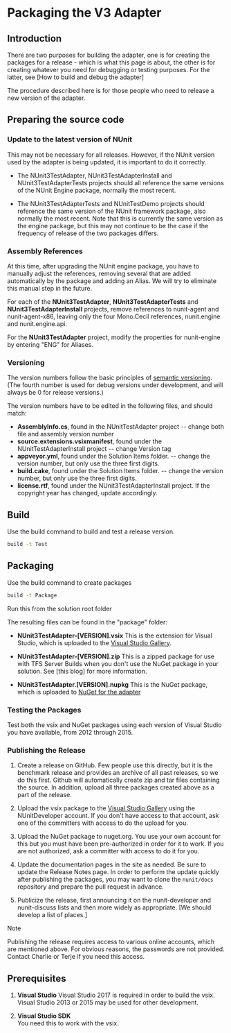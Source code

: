 # Packaging the V3 Adapter

## Introduction

There are two purposes for building the adapter, one is for creating the packages for a  release - which is what this page is about, the other is for creating whatever you need for debugging or testing purposes.  For the latter, see [How to build and debug the adapter]

The procedure described here is for those people who need to release a new version of the adapter.

## Preparing the source code

### Update to the latest version of NUnit

This may not be necessary for all releases. However, if the NUnit version used by the adapter is being updated, it is important to do it correctly.

* The NUnit3TestAdapter, NUnit3TestAdapterInstall and NUnit3TestAdapterTests projects should all reference the same versions of the NUnit Engine package, normally the most recent.

* The NUnit3TestAdapterTests and NUnitTestDemo projects should reference the same version of the NUnit framework package, also normally the most recent. Note that this is currently the same version as the engine package, but this may not continue to be the case if the frequency of release of the two packages differs.

### Assembly References

At this time, after upgrading the NUnit engine package, you have to manually adjust the references, removing several that are added automatically by the package and adding an Alias. We will try to eliminate this manual step in the future.

For each of the **NUnit3TestAdapter**, **NUnit3TestAdapterTests** and **NUnit3TestAdapterInstall** projects, remove references to nunit-agent and nunit-agent-x86, leaving only the four Mono.Cecil references, nunit.engine and nunit.engine.api.

For the **NUnit3TestAdapter** project, modify the properties for nunit-engine by entering "ENG" for Aliases.

### Versioning

The version numbers follow the basic principles of [semantic versioning].
(The fourth number is used for debug versions under development, and will always be 0 for release versions.)

The version numbers have to be edited in the following files, and should match:

* **AssemblyInfo.cs**,  found in the NUnitTestAdapter project
   -- change both file and assembly version number
* **source.extensions.vsixmanifest**, found under the NUnitTestAdapterInstall project
   -- change Version tag
* **appveyor.yml**, found under the Solution Items folder. -- change the version number, but only use the three first digits.
* **build.cake**, found under the Solution Items folder. -- change the version number, but only use the three first digits.
* **license.rtf**, found under the NUnit3TestAdapterInstall project.  If the copyright year has changed, update accordingly.

## Build

Use the build command to build and test a release version.

   ```cmd
   build -t Test
   ```

## Packaging

Use the build command to create packages

```cmd
build -t Package
```

Run this from the solution root folder

The resulting files can be found in the "package" folder:

* **NUnit3TestAdapter-[VERSION].vsix**  This is the extension for Visual Studio, which is uploaded to the [Visual Studio Gallery].

* **NUnit3TestAdapter-[VERSION].zip**  This is a zipped package for use with TFS Server Builds when you don't use the NuGet package in your solution. See  [this blog] for more information.

* **NUnit3TestAdapter.[VERSION].nupkg** This is the NuGet package, which is uploaded to [NuGet for the adapter]

### Testing the Packages

Test both the vsix and NuGet packages using each version of Visual Studio you have available, from 2012 through 2015.

### Publishing the Release

1. Create a release on GitHub. Few people use this directly, but it is the benchmark release and provides an archive of all past releases, so we do this first. Github will automatically create zip and tar files containing the source. In addition, upload all three packages created above as a part of the release.

2. Upload the vsix package to the [Visual Studio Gallery] using the NUnitDeveloper account. If you don't have access to that account, ask one of the committers with access to do the upload for you.

3. Upload the NuGet package to nuget.org. You use your own account for this but you must have been pre-authorized in order for it to work. If you are not authorized, ask a committer with access to do it for you.

4. Update the documentation pages in the site as needed. Be sure to update the Release Notes page. In order to perform the update quickly after publishing the packages, you may want to clone the `nunit/docs` repository and prepare the pull request in advance.

5. Publicize the release, first announcing it on the nunit-developer and nunit-discuss lists and then more widely as appropriate. [We should develop a list of places.]

> [!NOTE]
> Publishing the release requires access to various online accounts, which are mentioned above. For obvious reasons, the passwords are not provided. Contact Charlie or Terje if you need this access.

## Prerequisites

1. **Visual Studio**
   Visual Studio 2017 is required in order to build the vsix. Visual Studio 2013 or 2015 may be used for other development.

2. **Visual Studio SDK**  
   You need this to work with the vsix.

[semantic versioning]:https://semver.org/
[Visual Studio Gallery]:https://visualstudiogallery.msdn.microsoft.com/0da0f6bd-9bb6-4ae3-87a8-537788622f2d
[NuGet for the adapter]:https://www.nuget.org/packages/NUnitTestAdapter/
[NuGet for the adapter with framework]:http://www.nuget.org/packages/NUnitTestAdapter.WithFramework/
[nunit.org repository]:http://github.com/nunit/nunit.org
